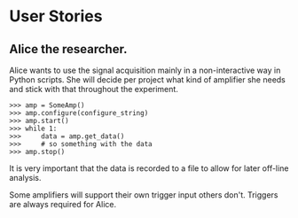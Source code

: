 User Stories
============

Alice the researcher.
---------------------

Alice wants to use the signal acquisition mainly in a non-interactive way in
Python scripts. She will decide per project what kind of amplifier she needs
and stick with that throughout the experiment.

    >>> amp = SomeAmp()
    >>> amp.configure(configure_string)
    >>> amp.start()
    >>> while 1:
    >>>     data = amp.get_data()
    >>>     # so something with the data
    >>> amp.stop()

It is very important that the data is recorded to a file to allow for later
off-line analysis.

Some amplifiers will support their own trigger input others don't. Triggers
are always required for Alice.


